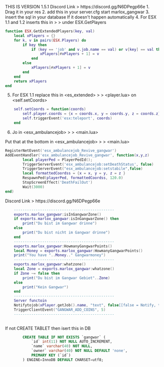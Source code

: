 <IMPORTANT>
THIS IS VERSION 1.5.1
Discord Link  > https://discord.gg/N6DPegp66e

<INSTALLATION>
1. Drag it in your res
2. add this in your server.cfg
 start marlox_gangwar
3. insert the sql in your database If it doesn't happen automatically
4. For ESX 1.1 and 1.2 inserts this in <es_extended> > <server> > <functions.lua> under ESX.GetPlayers

```lua
function ESX.GetExtendedPlayers(key, val)
	local xPlayers = {}
	for k, v in pairs(ESX.Players) do
		if key then
			if (key == 'job' and v.job.name == val) or v[key] == val then
				xPlayers[#xPlayers + 1] = v
			end
		else
			xPlayers[#xPlayers + 1] = v
		end
	end
	return xPlayers
end
```

5.  For ESX 1.1  replace this in <es_extended> > <server> > <player.lua> on <self.setCoords>

```lua
	self.setCoords = function(coords)
		self.player.coords = {x = coords.x, y = coords.y, z = coords.z}
		self.triggerEvent('esx:teleport', coords)
	end
```

6. Jo in  <esx_ambulancejob> > <client> > <main.lua>

Put that at the bottom in  <esx_ambulancejob> > <client> > <main.lua>
```lua
RegisterNetEvent('esx_ambulancejob_Revive_gangwar')
AddEventHandler('esx_ambulancejob_Revive_gangwar', function(x,y,z)
        local playerPed = PlayerPedId();
        TriggerServerEvent('esx_ambulancejob:setDeathStatus', false)
        TriggerServerEvent("esx_ambulancejob:setstabile",false)
        local formattedCoordss = {x = x, y = y, z = z }
        RespawnPed(playerPed, formattedCoordss, 120.0)
        StopScreenEffect('DeathFailOut')
        Wait(3000)
end)
```
<Support>
Discord Link  > https://discord.gg/N6DPegp66e


```lua
	----------------------------------------------
    exports.marlox_gangwar:isInGangwarZone()
    if exports.marlox_gangwar:isInGangwarZone() then
	    print("Du bist im Gangwar drinne")
	else
	    print("Du bist nicht im Gangwar drinne")
	end
	----------------------------------------------
    exports.marlox_gangwar:HowmanyGangwarPoints()
	local Money = exports.marlox_gangwar:HowmanyGangwarPoints()
	print("You have "..Money.." Gangwarmoney")
	----------------------------------------------
    exports.marlox_gangwar:whatzone()
	local Zone = exports.marlox_gangwar:whatzone()
    if Zone ~= false then
	    print("Du bist im Gangwar Gebiet"..Zone)
	else
	    print("Kein Gangwar")
	end
	----------------------------------------------
	Server functoin 
	Notifytojob(xPlayer.getJob().name, "text", false[[false = Notify, true = Announce]] )
    TriggerClientEvent("GANGWAR_ADD_COINS", 5)  
	----------------------------------------------
  
```

If not CREATE TABLET then isert this in DB

```SQL
        CREATE TABLE IF NOT EXISTS `gangwar` (
            `id` int(11) NOT NULL AUTO_INCREMENT,
            `name` varchar(40) NOT NULL,
            `owner` varchar(40) NOT NULL DEFAULT 'none',
            PRIMARY KEY (`id`)
        ) ENGINE=InnoDB DEFAULT CHARSET=utf8;   
``` 
